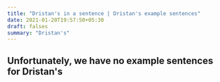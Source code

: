 ```yaml
---
title: "Dristan's in a sentence | Dristan's example sentences"
date: 2021-01-20T19:57:50+05:30
draft: falses
summary: "Dristan's"
---
```

## Unfortunately, we have no example sentences for Dristan's                 
